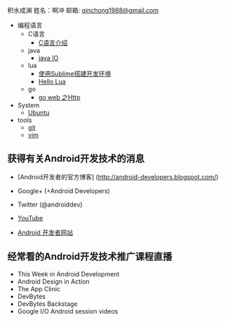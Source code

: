 积水成渊
姓名：啊冲
邮箱: qinchong1988@gmail.com

- 编程语言
    - C语言
        - [C语言介绍](language/c_intro.md)
    - java
    	- [java IO](language/java/IO.md)
    - lua
    	- [使用Sublime搭建开发环境](language/lua/workspace.md)
    	- [Hello Lua](language/lua/helloworld.md)
    - go
        - [go web 之Http](language/go/web_http.md)
- System
	- [Ubuntu](system/Ubuntu.md)
- tools
	- [git](tools/git.md)
	- [vim](tools/vim.md)


获得有关Android开发技术的消息
----
- [Android开发者的官方博客] (http://android-developers.blogspot.com/)

- Google+ (+Android Developers)

- Twitter (@androiddev)

- [YouTube](http://www.youtube.com/androiddevelopers)

- [Android 开发者网站 ](http://developer.android.com)

经常看的Android开发技术推广课程直播
-----
- This Week in Android Development
- Android Design in Action
- The App Clinic
- DevBytes
- DevBytes Backstage
- Google I/O Android session videos
